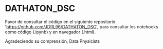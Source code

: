 # DATHATON_DSC


Favor de consultar el código en el siguiente repositorio 'https://github.com/JDRL96/DATHATON_DSC', para consultar los notebooks como código (.ipynb) y en navegador (.html).

Agradeciendo su comprensión, Data Physicists
